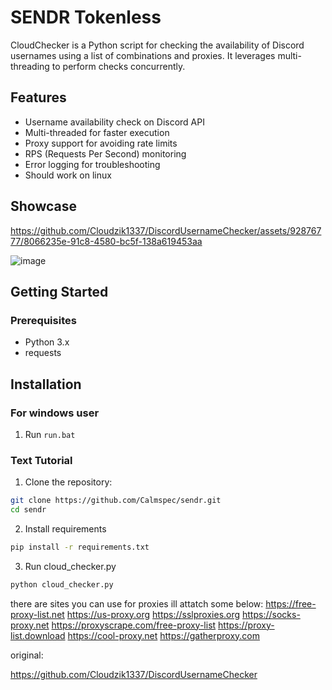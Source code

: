 
# SENDR Tokenless

CloudChecker is a Python script for checking the availability of Discord usernames using a list of combinations and proxies. It leverages multi-threading to perform checks concurrently.

## Features
- Username availability check on Discord API
- Multi-threaded for faster execution
- Proxy support for avoiding rate limits
- RPS (Requests Per Second) monitoring
- Error logging for troubleshooting
- Should work on linux

## Showcase


https://github.com/Cloudzik1337/DiscordUsernameChecker/assets/92876777/8066235e-91c8-4580-bc5f-138a619453aa

![image](https://github.com/Cloudzik1337/DiscordUsernameChecker/assets/92876777/97153fdc-0548-4d8d-882b-532fbf9b7a1c)


## Getting Started

### Prerequisites
- Python 3.x
- requests

## Installation


### For windows user
1. Run `run.bat`
   
### Text Tutorial
1. Clone the repository:

```bash
git clone https://github.com/Calmspec/sendr.git
cd sendr
```
2. Install requirements
```bash
pip install -r requirements.txt
```
3. Run cloud_checker.py
```bash
python cloud_checker.py
```

there are sites you can use for proxies ill attatch some below:
https://free-proxy-list.net
https://us-proxy.org
https://sslproxies.org
https://socks-proxy.net
https://proxyscrape.com/free-proxy-list
https://proxy-list.download
https://cool-proxy.net
https://gatherproxy.com

original:

https://github.com/Cloudzik1337/DiscordUsernameChecker
